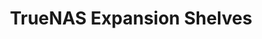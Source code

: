 ---
title: "TrueNAS Expansion Shelves"
linkTitle: "Expansion Shelves"
description: "Articles describing the various SAS Expansion Shelves from iXsystems, with installation and upgrade procedures"
weight: 50
---